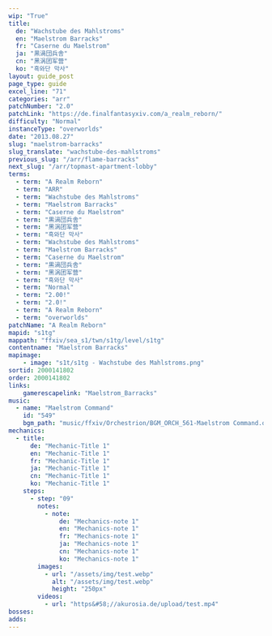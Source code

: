 ```yaml
---
wip: "True"
title:
  de: "Wachstube des Mahlstroms"
  en: "Maelstrom Barracks"
  fr: "Caserne du Maelstrom"
  ja: "黒渦団兵舎"
  cn: "黑涡团军营"
  ko: "흑와단 막사"
layout: guide_post
page_type: guide
excel_line: "71"
categories: "arr"
patchNumber: "2.0"
patchLink: "https://de.finalfantasyxiv.com/a_realm_reborn/"
difficulty: "Normal"
instanceType: "overworlds"
date: "2013.08.27"
slug: "maelstrom-barracks"
slug_translate: "wachstube-des-mahlstroms"
previous_slug: "/arr/flame-barracks"
next_slug: "/arr/topmast-apartment-lobby"
terms:
  - term: "A Realm Reborn"
  - term: "ARR"
  - term: "Wachstube des Mahlstroms"
  - term: "Maelstrom Barracks"
  - term: "Caserne du Maelstrom"
  - term: "黒渦団兵舎"
  - term: "黑涡团军营"
  - term: "흑와단 막사"
  - term: "Wachstube des Mahlstroms"
  - term: "Maelstrom Barracks"
  - term: "Caserne du Maelstrom"
  - term: "黒渦団兵舎"
  - term: "黑涡团军营"
  - term: "흑와단 막사"
  - term: "Normal"
  - term: "2.00!"
  - term: "2.0!"
  - term: "A Realm Reborn"
  - term: "overworlds"
patchName: "A Realm Reborn"
mapid: "s1tg"
mappath: "ffxiv/sea_s1/twn/s1tg/level/s1tg"
contentname: "Maelstrom Barracks"
mapimage:
    - image: "s1t/s1tg - Wachstube des Mahlstroms.png"
sortid: 2000141802
order: 2000141802
links:
    gamerescapelink: "Maelstrom_Barracks"
music:
  - name: "Maelstrom Command"
    id: "549"
    bgm_path: "music/ffxiv/Orchestrion/BGM_ORCH_561-Maelstrom Command.ogg"
mechanics:
  - title:
      de: "Mechanic-Title 1"
      en: "Mechanic-Title 1"
      fr: "Mechanic-Title 1"
      ja: "Mechanic-Title 1"
      cn: "Mechanic-Title 1"
      ko: "Mechanic-Title 1"
    steps:
      - step: "09"
        notes:
          - note:
              de: "Mechanics-note 1"
              en: "Mechanics-note 1"
              fr: "Mechanics-note 1"
              ja: "Mechanics-note 1"
              cn: "Mechanics-note 1"
              ko: "Mechanics-note 1"
        images:
          - url: "/assets/img/test.webp"
            alt: "/assets/img/test.webp"
            height: "250px"
        videos:
          - url: "https&#58;//akurosia.de/upload/test.mp4"
bosses:
adds:
---
```

